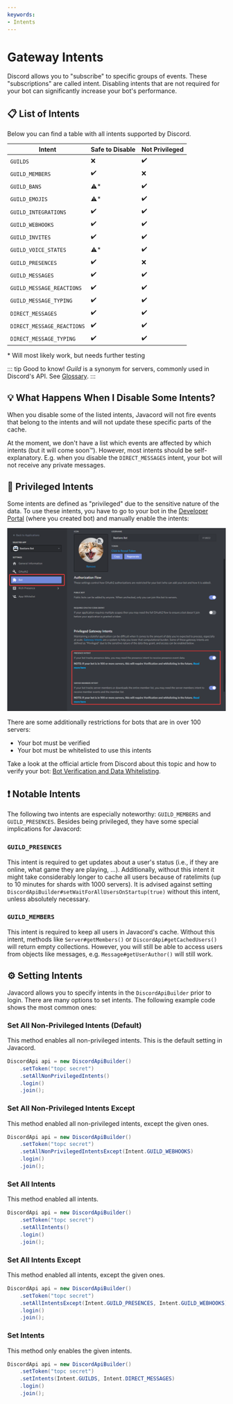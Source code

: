 ```yaml
---
keywords:
- Intents
---
```


# Gateway Intents

Discord allows you to "subscribe" to specific groups of events.
These "subscriptions" are called intent.
Disabling intents that are not required for your bot can significantly increase your bot's performance.

## :clipboard: List of Intents

Below you can find a table with all intents supported by Discord.

| Intent                     | Safe to Disable    | Not Privileged     |
|----------------------------|--------------------|--------------------|
| `GUILDS`                   | :x:                | :heavy_check_mark: |
| `GUILD_MEMBERS`            | :heavy_check_mark: | :x:                |
| `GUILD_BANS`               | :warning:\*        | :heavy_check_mark: |
| `GUILD_EMOJIS`             | :warning:\*        | :heavy_check_mark: |
| `GUILD_INTEGRATIONS`       | :heavy_check_mark: | :heavy_check_mark: |
| `GUILD_WEBHOOKS`           | :heavy_check_mark: | :heavy_check_mark: |
| `GUILD_INVITES`            | :heavy_check_mark: | :heavy_check_mark: |
| `GUILD_VOICE_STATES`       | :warning:\*        | :heavy_check_mark: |
| `GUILD_PRESENCES`          | :heavy_check_mark: | :x:                |
| `GUILD_MESSAGES`           | :heavy_check_mark: | :heavy_check_mark: |
| `GUILD_MESSAGE_REACTIONS`  | :heavy_check_mark: | :heavy_check_mark: |
| `GUILD_MESSAGE_TYPING`     | :heavy_check_mark: | :heavy_check_mark: |
| `DIRECT_MESSAGES`          | :heavy_check_mark: | :heavy_check_mark: |
| `DIRECT_MESSAGE_REACTIONS` | :heavy_check_mark: | :heavy_check_mark: |
| `DIRECT_MESSAGE_TYPING`    | :heavy_check_mark: | :heavy_check_mark: |

\* Will most likely work, but needs further testing

::: tip Good to know!
*Guild* is a synonym for servers, commonly used in Discord's API.
See [Glossary](/wiki/basic-tutorials/glossary/).
:::

## :bulb: What Happens When I Disable Some Intents?

When you disable some of the listed intents, Javacord will not fire events that belong to the intents and
will not update these specific parts of the cache.

At the moment, we don't have a list which events are affected by which intents (but it will come soon:tm:).
However, most intents should be self-explanatory.
E.g. when you disable the `DIRECT_MESSAGES` intent, your bot will not receive any private messages.

## :crown: Privileged Intents

Some intents are defined as "privileged" due to the sensitive nature of the data.
To use these intents, you have to go to your bot in the [Developer Portal](https://discord.com/developers/applications)
(where you created bot) and manually enable the intents:

![](./enable_privileged_intents.png)

There are some additionally restrictions for bots that are in over 100 servers:
* Your bot must be verified
* Your bot must be whitelisted to use this intents

Take a look at the official article from Discord about this topic and how to verify your bot: 
[Bot Verification and Data Whitelisting](https://support.discord.com/hc/en-us/articles/360040720412).

## :exclamation: Notable Intents

The following two intents are especially noteworthy: `GUILD_MEMBERS` and `GUILD_PRESENCES`.
Besides being privileged, they have some special implications for Javacord:

### `GUILD_PRESENCES`

This intent is required to get updates about a user's status (i.e., if they are online, what game they are playing, ...).
Additionally, without this intent it might take considerably longer to cache all users because of ratelimits 
(up to 10 minutes for shards with 1000 servers). 
It is advised against setting `DiscordApiBuilder#setWaitForAllUsersOnStartup(true)` without this intent, unless absolutely necessary.

### `GUILD_MEMBERS`

This intent is required to keep all users in Javacord's cache.
Without this intent, methods like `Server#getMembers()` or `DiscordApi#getCachedUsers()` will return empty collections.
However, you will still be able to access users from objects like messages, e.g. `Message#getUserAuthor()` will still work.

## :gear: Setting Intents

Javacord allows you to specify intents in the `DiscordApiBuilder` prior to login.
There are many options to set intents.
The following example code shows the most common ones:

### Set All Non-Privileged Intents (Default)

This method enables all non-privileged intents.
This is the default setting in Javacord.

```java
DiscordApi api = new DiscordApiBuilder()
    .setToken("topc secret")
    .setAllNonPrivilegedIntents()
    .login()
    .join();
```

### Set All Non-Privileged Intents Except

This method enabled all non-privileged intents, except the given ones.

```java
DiscordApi api = new DiscordApiBuilder()
    .setToken("topc secret")
    .setAllNonPrivilegedIntentsExcept(Intent.GUILD_WEBHOOKS)
    .login()
    .join();
```

### Set All Intents

This method enabled all intents.

```java
DiscordApi api = new DiscordApiBuilder()
    .setToken("topc secret")
    .setAllIntents()
    .login()
    .join();
```

### Set All Intents Except

This method enabled all intents, except the given ones.

```java
DiscordApi api = new DiscordApiBuilder()
    .setToken("topc secret")
    .setAllIntentsExcept(Intent.GUILD_PRESENCES, Intent.GUILD_WEBHOOKS)
    .login()
    .join();
```

### Set Intents

This method only enables the given intents.

```java
DiscordApi api = new DiscordApiBuilder()
    .setToken("topc secret")
    .setIntents(Intent.GUILDS, Intent.DIRECT_MESSAGES)
    .login()
    .join();
```